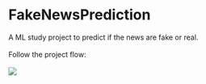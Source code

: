 # FakeNewsPrediction
A ML study project to predict if the news are fake or real. <br><br>
Follow the project flow:<br><br>
<img src = 'https://user-images.githubusercontent.com/74568103/157099331-a1b620b1-7009-4878-8734-5c06515d5481.png'>
